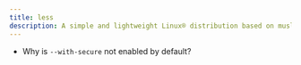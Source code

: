 ```yaml
---
title: less
description: A simple and lightweight Linux® distribution based on musl libc and toybox
---
```


- Why is `--with-secure` not enabled by default?
